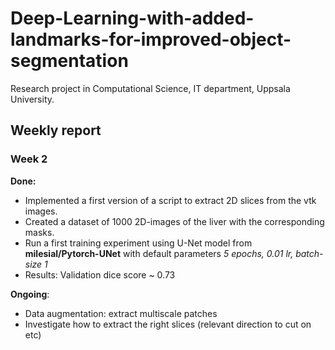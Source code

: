 # Deep-Learning-with-added-landmarks-for-improved-object-segmentation
Research project in Computational Science, IT department, Uppsala University.
## Weekly report
### Week 2
**Done:**
- Implemented a first version of a script to extract 2D slices from the vtk images.
- Created a dataset of 1000 2D-images of the liver with the corresponding masks.
- Run a first training experiment using U-Net model from **milesial/Pytorch-UNet** with default parameters *5 epochs, 0.01 lr, batch-size 1*
- Results: Validation dice score ~ 0.73

**Ongoing**: 
- Data augmentation: extract multiscale patches
- Investigate how to extract the right slices (relevant direction to cut on etc)

